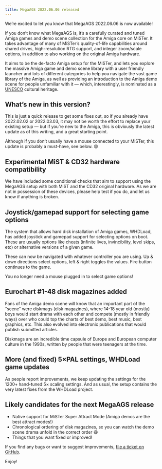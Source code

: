 ```yaml
---
title: MegaAGS 2022.06.06 released
---
```

We’re excited to let you know that MegaAGS 2022.06.06 is now available!

If you don’t know what MegaAGS is, it’s a carefully curated and tuned Amiga games and demo scene collection for the Amiga core on MiSTer. It takes advantage of many of MiSTer’s quality-of-life capabilities around shared drives, high-resolution RTG support, and integer zoom/scale options, in addition to also working on the original Amiga hardware. 

It aims to be the de-facto Amiga setup for the MiSTer, and lets you explore the massive Amiga game and demo scene library with a user friendly launcher and lots of different categories to help you navigate the vast game library of the Amiga, as well as providing an introduction to the Amiga demo scene for people unfamiliar with it — which, interestingly, is nominated as a [UNESCO] cultural heritage.

## What’s new in this version?

This is just a quick release to get some fixes out, so if you already have  2022.02.02 or 2022.03.03, it may not be worth the effort to replace your existing setup — but if you’re new to the Amiga, this is obviously the latest update as of this writing, and a great starting point.

Although if you don’t usually have a mouse connected to your MiSTer, this update is probably a must-have, see below. 😄

## Experimental MiST & CD32 hardware compatibility

We have included some conditional checks that aim to support using the MegaAGS setup with both MiST and the CD32 original hardware. As we are not in possession of these devices, please help test if you do, and let us know if anything is broken.

## Joystick/gamepad support for selecting game options

The system that allows hard disk installation of Amiga games, WHDLoad, has added joystick and gamepad support for selecting options on boot. These are usually options like cheats (infinite lives, invincibility, level skips, etc) or alternative versions of a given game.

These can now be navigated with whatever controller you are using. Up & down directions select options, left & right toggles the values. Fire button continues to the game.

You no longer need a mouse plugged in to select game options!

## Eurochart #1-48 disk magazines added

Fans of the Amiga demo scene will know that an important part of the “scene” were diskmags (disk magazines), where 14-18 year old (mostly) boys would start drama with each other and compete (mostly in friendly ways) over who could top the charts of best demo, best music, best graphics, etc. This also evolved into electronic publications that would publish submitted articles.

Diskmags are an incredible time capsule of Europe and European computer culture in the 1990s, written by people that were teenagers at the time.

## More (and fixed) 5×PAL settings, WHDLoad game updates

As people report improvements, we keep updating the settings for the 1200+ hand-tuned 5× scaling settings. And as usual, the setup contains the very latest fixes from the WHDLoad project.

## Likely candidates for the next MegaAGS release

* Native support for MiSTer Super Attract Mode (Amiga demos are the best attract modes!)
* Chronological ordering of disk magazines, so you can watch the demo scene drama unfold in the correct order 😄  
* Things that you want fixed or improved!

If you find any bugs or want to suggest improvements, [file a ticket on GitHub].

Enjoy!

[UNESCO]:http://demoscene-the-art-of-coding.net/2020/04/21/demoscene-nominated-as-intangible-unesco-cultural-heritage-in-germany
[file a ticket on GitHub]:https://github.com/Optiroc/AGSImager/issues